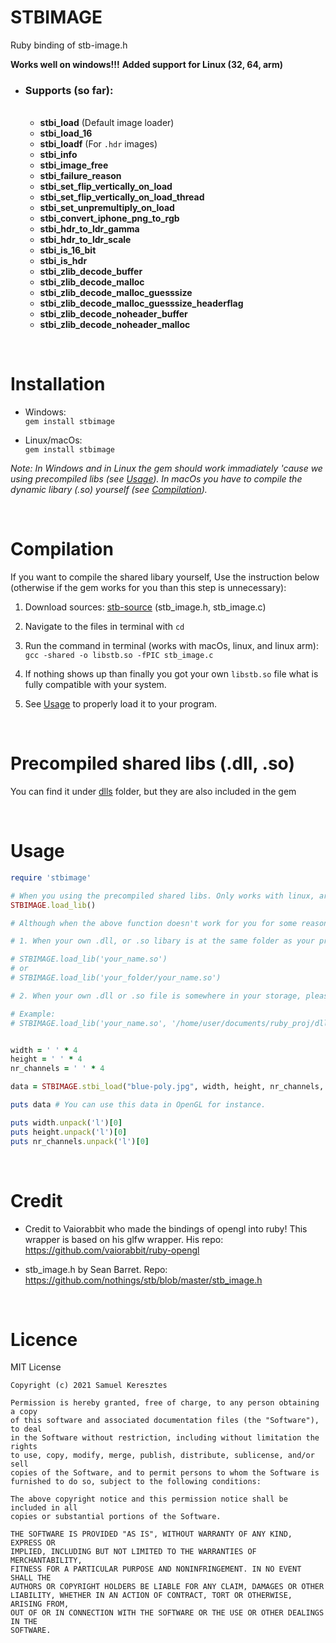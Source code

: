 # STBIMAGE     



Ruby binding of stb-image.h

**Works well on windows!!!**
**Added support for Linux (32, 64, arm)**

* ### Supports (so far): ###  
  <br>
  
  * **stbi_load** (Default image loader)
  * **stbi_load_16**
  * **stbi_loadf** (For `.hdr` images)
  * **stbi_info**
  * **stbi_image_free**
  * **stbi_failure_reason**
  * **stbi_set_flip_vertically_on_load**
  * **stbi_set_flip_vertically_on_load_thread**
  * **stbi_set_unpremultiply_on_load**
  * **stbi_convert_iphone_png_to_rgb**
  * **stbi_hdr_to_ldr_gamma**
  * **stbi_hdr_to_ldr_scale**
  * **stbi_is_16_bit**
  * **stbi_is_hdr**
  * **stbi_zlib_decode_buffer**
  * **stbi_zlib_decode_malloc**
  * **stbi_zlib_decode_malloc_guesssize**
  * **stbi_zlib_decode_malloc_guesssize_headerflag**
  * **stbi_zlib_decode_noheader_buffer**
  * **stbi_zlib_decode_noheader_malloc**


<br>

# Installation

* Windows:\
`gem install stbimage`

* Linux/macOs:\
`gem install stbimage`

*Note: In Windows and in Linux the gem should work immadiately 'cause we using precompiled libs (see [Usage](#Usage)). In macOs you have to compile the dynamic libary (.so) yourself (see [Compilation](#Compilation)).*

<br>

# Compilation

If you want to compile the shared libary yourself, Use the instruction below (otherwise if the gem works for you than this step is unnecessary):

1. Download sources: [stb-source](stb-source) (stb_image.h, stb_image.c)

2. Navigate to the files in terminal with `cd` 

3. Run the command in terminal (works with macOs, linux, and linux arm):
`gcc -shared -o libstb.so -fPIC stb_image.c`

4. If nothing shows up than finally you got your own `libstb.so` file what is fully compatible with your system.

5. See [Usage](#Usage) to properly load it to your program.

<br>

# Precompiled shared libs (.dll, .so)

You can find it under [dlls](dlls) folder, but they are also included in the gem

<br>

# Usage

```ruby
require 'stbimage'

# When you using the precompiled shared libs. Only works with linux, arm, Windows (in macOs it doesn't work)
STBIMAGE.load_lib() 

# Although when the above function doesn't work for you for some reason (or you are using macOs), please specify arguments in .load_lib function

# 1. When your own .dll, or .so libary is at the same folder as your program. Or you wanna specify relative_path to file

# STBIMAGE.load_lib('your_name.so') 
# or
# STBIMAGE.load_lib('your_folder/your_name.so')

# 2. When your own .dll or .so file is somewhere in your storage, please specify absolute path 

# Example:
# STBIMAGE.load_lib('your_name.so', '/home/user/documents/ruby_proj/dll')


width = ' ' * 4
height = ' ' * 4
nr_channels = ' ' * 4

data = STBIMAGE.stbi_load("blue-poly.jpg", width, height, nr_channels, 0)

puts data # You can use this data in OpenGL for instance.

puts width.unpack('l')[0]
puts height.unpack('l')[0]
puts nr_channels.unpack('l')[0]
```

<br>

# Credit

* Credit to Vaiorabbit who made the bindings of opengl into ruby! This wrapper is based on his glfw wrapper.
His repo: https://github.com/vaiorabbit/ruby-opengl

* stb_image.h by Sean Barret. Repo: https://github.com/nothings/stb/blob/master/stb_image.h


<br>

# Licence

MIT License

```
Copyright (c) 2021 Samuel Keresztes

Permission is hereby granted, free of charge, to any person obtaining a copy
of this software and associated documentation files (the "Software"), to deal
in the Software without restriction, including without limitation the rights
to use, copy, modify, merge, publish, distribute, sublicense, and/or sell
copies of the Software, and to permit persons to whom the Software is
furnished to do so, subject to the following conditions:

The above copyright notice and this permission notice shall be included in all
copies or substantial portions of the Software.

THE SOFTWARE IS PROVIDED "AS IS", WITHOUT WARRANTY OF ANY KIND, EXPRESS OR
IMPLIED, INCLUDING BUT NOT LIMITED TO THE WARRANTIES OF MERCHANTABILITY,
FITNESS FOR A PARTICULAR PURPOSE AND NONINFRINGEMENT. IN NO EVENT SHALL THE
AUTHORS OR COPYRIGHT HOLDERS BE LIABLE FOR ANY CLAIM, DAMAGES OR OTHER
LIABILITY, WHETHER IN AN ACTION OF CONTRACT, TORT OR OTHERWISE, ARISING FROM,
OUT OF OR IN CONNECTION WITH THE SOFTWARE OR THE USE OR OTHER DEALINGS IN THE
SOFTWARE.
```
